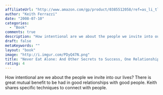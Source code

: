 ```yaml
---
affiliateUrl: "http://www.amazon.com/gp/product/0385512058/ref=as_li_tl?ie=UTF8&camp=1789&creative=390957&creativeASIN=0385512058&linkCode=as2&tag=jaktre-20&linkId=JXI5GPP67DQQBP7K"
author: "Keith Ferrazzi"
date: "2008-07-10"
categories:
  - "Book"
comments: true
description: "How intentional are we about the people we invite into our lives?  There is great mutual benefit to be had in good relationships with good people.  Ke"
draft: false
metaKeywords: ""
layout: "book"
image: "http://i.imgur.com/PDyQ47N.png"
title: "Never Eat Alone: And Other Secrets to Success, One Relationship at a Time"
rating: 4
---
```


How intentional are we about the people we invite into our lives?  There is great mutual benefit to be had in good relationships with good people.  Keith shares specific techniques to connect with people.
